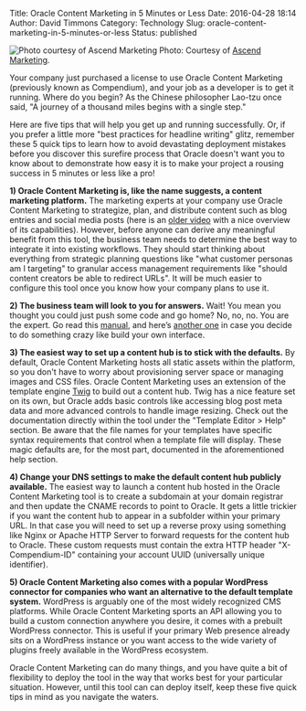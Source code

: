 Title: Oracle Content Marketing in 5 Minutes or Less
Date: 2016-04-28 18:14
Author: David Timmons
Category: Technology
Slug: oracle-content-marketing-in-5-minutes-or-less
Status: published

![Photo courtesy of Ascend Marketing][1]
<span class="img-caption">
  Photo: Courtesy of [Ascend Marketing][2].
</span>

Your company just purchased a license to use Oracle Content Marketing
(previously known as Compendium), and your job as a developer is to get
it running. Where do you begin? As the Chinese philosopher Lao-tzu once
said, "A journey of a thousand miles begins with a single step."

Here are five tips that will help you get up and running successfully.
Or, if you prefer a little more "best practices for headline writing"
glitz, remember these 5 quick tips to learn how to avoid devastating
deployment mistakes before you discover this surefire process that
Oracle doesn't want you to know about to demonstrate how easy it is to
make your project a rousing success in 5 minutes or less like a pro!

**1) Oracle Content Marketing is, like the name suggests, a content marketing platform.**
The marketing experts at your company use Oracle Content Marketing to
strategize, plan, and distribute content such as blog entries and social
media posts (here is an [older video][3] with a nice overview of its
capabilities). However, before anyone can derive any meaningful benefit
from this tool, the business team needs to determine the best way to
integrate it into existing workflows. They should start thinking about
everything from strategic planning questions like "what customer personas
am I targeting" to granular access management requirements like "should
content creators be able to redirect URLs". It will be much easier to
configure this tool once you know how your company plans to use it.

**2) The business team will look to you for answers.**
Wait! You mean you thought you could just push some code and go home? No, no, no.
You are the expert. Go read this [manual][4], and here’s [another one][5]
in case you decide to do something crazy like build your own interface.

**3) The easiest way to set up a content hub is to stick with the defaults.**
By default, Oracle Content Marketing hosts all static assets
within the platform, so you don't have to worry about provisioning
server space or managing images and CSS files. Oracle Content Marketing
uses an extension of the template engine [Twig][] to build out a content
hub. Twig has a nice feature set on its own, but Oracle adds basic
controls like accessing blog post meta data and more advanced controls
to handle image resizing. Check out the documentation directly within
the tool under the "Template Editor &gt; Help" section. Be aware that the
file names for your templates have specific syntax requirements that
control when a template file will display. These magic defaults are, for
the most part, documented in the aforementioned help section.

**4) Change your DNS settings to make the default content hub publicly available.**
The easiest way to launch a content hub hosted in the Oracle Content Marketing
tool is to create a subdomain at your domain registrar and then update the
CNAME records to point to Oracle. It gets a little trickier if you want the
content hub to appear in a subfolder within your primary URL. In that case you
will need to set up a reverse proxy using something like Nginx or Apache HTTP
Server to forward requests for the content hub to Oracle. These custom requests
must contain the extra HTTP header "X-Compendium-ID" containing your account
UUID (universally unique identifier).

**5) Oracle Content Marketing also comes with a popular WordPress
connector for companies who want an alternative to the default template
system.** WordPress is arguably one of the most widely recognized CMS
platforms. While Oracle Content Marketing sports an API allowing you to
build a custom connection anywhere you desire, it comes with a prebuilt
WordPress connector. This is useful if your primary Web presence already
sits on a WordPress instance or you want access to the wide variety of
plugins freely available in the WordPress ecosystem.

Oracle Content Marketing can do many things, and you have quite a bit of
flexibility to deploy the tool in the way that works best for your
particular situation. However, until this tool can can deploy itself,
keep these five quick tips in mind as you navigate the waters.


[1]: {filename}/images/2016/07/oracle-content-marketing.jpg
  "Nothing says '5 minutes or less' like a stopwatch!"

[2]: http://thinking.ascend.marketing/oracle-content-marketing-in-5-minutes-or-less
  "View this post on the Ascend Marketing blog."

[3]: https://vimeo.com/78224158
  "Visit vimeo.com."

[4]: http://docs.oracle.com/cloud/latest/marketingcs_gs/OMCBD/
  "Visit docs.oracle.com."

[5]: http://docs.oracle.com/cloud/latest/marketingcs_gs/OMCBC/index.html
  "Visit docs.oracle.com."

[Twig]: http://twig.sensiolabs.org/
  "Click here to visit the official Twig website."
